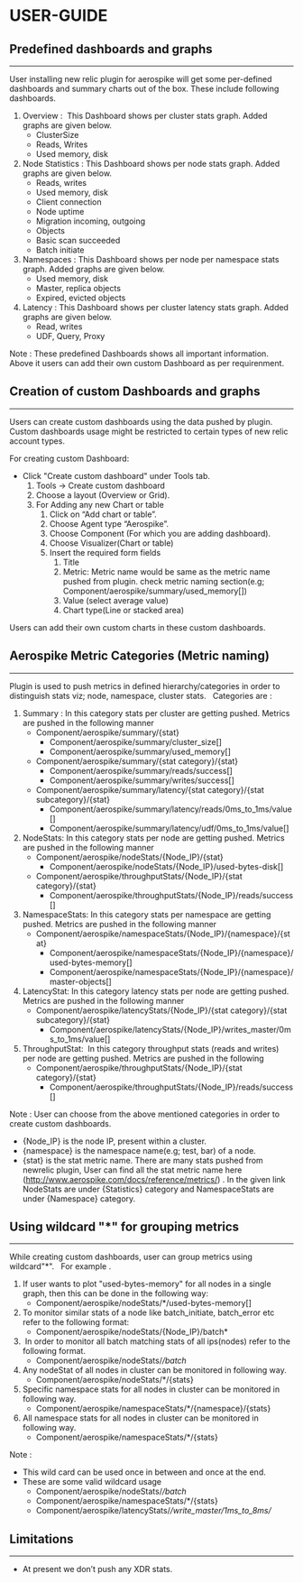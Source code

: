 # USER-GUIDE
## Predefined dashboards and graphs
-----------------------------------------
User installing new relic plugin for aerospike will get some per-defined dashboards and summary charts out of the box.
These include following dashboards.

   1. Overview :  This Dashboard shows per cluster stats graph. Added graphs are given below.
	   * ClusterSize
	   * Reads, Writes
	   * Used memory, disk
   2. Node Statistics : This Dashboard shows per node stats graph. Added graphs are given below.
	   * Reads, writes
	   * Used memory, disk
	   * Client connection
       * Node uptime
	   * Migration incoming, outgoing
	   * Objects
	   * Basic scan succeeded
	   * Batch initiate
   3. Namespaces : This Dashboard shows per node per namespace stats graph. Added graphs are given below.
	   * Used memory, disk
	   * Master, replica objects
	   * Expired, evicted objects
   4. Latency : This Dashboard shows per cluster latency stats graph. Added graphs are given below.
	   * Read, writes
	   * UDF, Query, Proxy
	 
Note :
	These predefined Dashboards shows all important information. Above it users can add their own custom Dashboard as per requirenment.


## Creation of custom Dashboards and graphs
---------------------------------------------------
Users can create custom dashboards using the data pushed by plugin. Custom dashboards usage might be restricted to certain types of new relic account types.

For creating custom Dashboard:
   * Click "Create custom dashboard" under Tools tab.
	 1. Tools -> Create custom dashboard
	 2. Choose a layout (Overview or Grid).
	 3. For Adding any new Chart or table
	    1. Click on “Add chart or table”.
	    2. Choose Agent type “Aerospike”.
	    3. Choose Component (For which you are adding dashboard).
	    4. Choose Visualizer(Chart or table)
	    5. Insert the required form fields
	       1. Title
	       2. Metric: Metric name would be same as the metric name pushed from plugin. check metric naming section(e.g; Component/aerospike/summary/used_memory[])
	       3. Value (select average value)
	       4. Chart type(Line or stacked area)

Users can add their own custom charts in these custom dashboards.


## Aerospike Metric Categories (Metric naming)
---------------------------------------------------
Plugin is used to push metrics in defined hierarchy/categories in order to distinguish stats viz; node, namespace, cluster stats.  
Categories are :

   1. Summary : In this category stats per cluster are getting pushed. Metrics are pushed in the following manner
	   * Component/aerospike/summary/{stat}
	       * Component/aerospike/summary/cluster_size[]
	       * Component/aerospike/summary/used_memory[]
	   * Component/aerospike/summary/{stat category}/{stat}
	       * Component/aerospike/summary/reads/success[]
	       * Component/aerospike/summary/writes/success[]
	   * Component/aerospike/summary/latency/{stat category}/{stat subcategory}/{stat}
	       * Component/aerospike/summary/latency/reads/0ms_to_1ms/value[]
	       * Component/aerospike/summary/latency/udf/0ms_to_1ms/value[]
   2. NodeStats: In this category stats per node are getting pushed. Metrics are pushed in the following manner
	   * Component/aerospike/nodeStats/{Node_IP}/{stat}
	       * Component/aerospike/nodeStats/{Node_IP}/used-bytes-disk[]
	   * Component/aerospike/throughputStats/{Node_IP}/{stat category}/{stat}
	       * Component/aerospike/throughputStats/{Node_IP}/reads/success[] 
   3. NamespaceStats: In this category stats per namespace are getting pushed. Metrics are pushed in the following manner
	   * Component/aerospike/namespaceStats/{Node_IP}/{namespace}/{stat}
	       * Component/aerospike/namespaceStats/{Node_IP}/{namespace}/used-bytes-memory[]
	       * Component/aerospike/namespaceStats/{Node_IP}/{namespace}/master-objects[]
   4. LatencyStat: In this category latency stats per node are getting pushed. Metrics are pushed in the following manner
	   * Component/aerospike/latencyStats/{Node_IP}/{stat category}/{stat subcategory}/{stat}
	       * Component/aerospike/latencyStats/{Node_IP}/writes_master/0ms_to_1ms/value[]
   5. ThroughputStat:  In this category throughput stats (reads and writes) per node are getting pushed. Metrics are pushed in the following 
	   * Component/aerospike/throughputStats/{Node_IP}/{stat category}/{stat}
	       * Component/aerospike/throughputStats/{Node_IP}/reads/success[]
	        
Note :
	User can choose from the above mentioned categories in order to create custom dashboards.
* {Node_IP} is the node IP, present within a cluster.
* {namespace} is the namespace name(e.g; test, bar) of a node.
* {stat} is the stat metric name. There are many stats pushed from newrelic plugin, User can find all the stat metric name here (http://www.aerospike.com/docs/reference/metrics/) . In the given link NodeStats are under {Statistics} category and NamespaceStats are under {Namespace} category.

## Using wildcard "*" for grouping metrics
--------------------------------------------
While creating custom dashboards, user can group metrics using wildcard"*".  
For example .

1. If user wants to plot "used-bytes-memory" for all nodes in a single graph, then this can be done in the following way:
	* Component/aerospike/nodeStats/*/used-bytes-memory[]
2. To monitor similar stats of a node like batch_initiate, batch_error etc refer to the following format:
	* Component/aerospike/nodeStats/{Node_IP}/batch*
3.  In order to monitor all batch matching stats of all ips(nodes) refer to the following format.
	* Component/aerospike/nodeStats/*/batch*
4. Any nodeStat of all nodes in cluster can be monitored in following way.
	* Component/aerospike/nodeStats/*/{stats}
5. Specific namespace stats for all nodes in cluster can be monitored in following way.
	* Component/aerospike/namespaceStats/*/{namespace}/{stats}
6. All namespace stats for all nodes in cluster can be monitored in following way.
	* Component/aerospike/namespaceStats/*/{stats}
	
Note :
* This wild card can be used once in between and once at the end.
* These are some valid wildcard usage
    * Component/aerospike/nodeStats/*/batch*
    * Component/aerospike/namespaceStats/*/{stats}
    * Component/aerospike/latencyStats/*/write_master/1ms_to_8ms/*

## Limitations
--------------
* At present we don’t push any XDR stats.
	            
